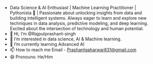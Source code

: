 -  Data Science & AI Enthusiast | Machine Learning Practitioner | Pythonista 🐍 | Passionate about unlocking insights from data and building intelligent systems. Always eager to learn and explore new techniques in data analysis, predictive modeling, and deep learning. Excited about the intersection of technology and human potential.
- 👋 Hi, I’m @Rajputprashant-singh
- 👀 I’m interested in data science, AI & Machine learning.
- 🌱 I’m currently learning Advanced AI
- 📫 How to reach me Email - Prashantgaharwar831@gmail.com
- 😄 Pronouns: He/Him

<!---
Rajputprashant-singh/Rajputprashant-singh is a ✨ special ✨ repository because its `README.md` (this file) appears on your GitHub profile.
You can click the Preview link to take a look at your changes.
--->
